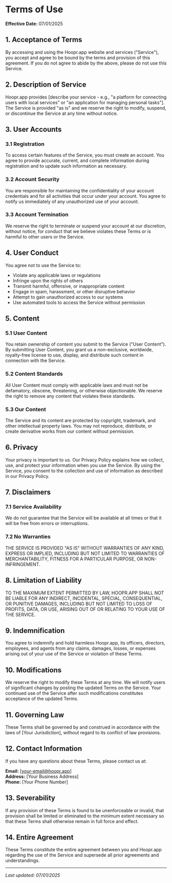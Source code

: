 # Terms of Use

**Effective Date:** 07/01/2025

## 1. Acceptance of Terms

By accessing and using the Hoopr.app website and services ("Service"), you accept and agree to be bound by the terms and provision of this agreement. If you do not agree to abide by the above, please do not use this Service.

## 2. Description of Service

Hoopr.app provides [describe your service - e.g., "a platform for connecting users with local services" or "an application for managing personal tasks"]. The Service is provided "as is" and we reserve the right to modify, suspend, or discontinue the Service at any time without notice.

## 3. User Accounts

### 3.1 Registration
To access certain features of the Service, you must create an account. You agree to provide accurate, current, and complete information during registration and to update such information as necessary.

### 3.2 Account Security
You are responsible for maintaining the confidentiality of your account credentials and for all activities that occur under your account. You agree to notify us immediately of any unauthorized use of your account.

### 3.3 Account Termination
We reserve the right to terminate or suspend your account at our discretion, without notice, for conduct that we believe violates these Terms or is harmful to other users or the Service.

## 4. User Conduct

You agree not to use the Service to:
- Violate any applicable laws or regulations
- Infringe upon the rights of others
- Transmit harmful, offensive, or inappropriate content
- Engage in spam, harassment, or other disruptive behavior
- Attempt to gain unauthorized access to our systems
- Use automated tools to access the Service without permission

## 5. Content

### 5.1 User Content
You retain ownership of content you submit to the Service ("User Content"). By submitting User Content, you grant us a non-exclusive, worldwide, royalty-free license to use, display, and distribute such content in connection with the Service.

### 5.2 Content Standards
All User Content must comply with applicable laws and must not be defamatory, obscene, threatening, or otherwise objectionable. We reserve the right to remove any content that violates these standards.

### 5.3 Our Content
The Service and its content are protected by copyright, trademark, and other intellectual property laws. You may not reproduce, distribute, or create derivative works from our content without permission.

## 6. Privacy

Your privacy is important to us. Our Privacy Policy explains how we collect, use, and protect your information when you use the Service. By using the Service, you consent to the collection and use of information as described in our Privacy Policy.

## 7. Disclaimers

### 7.1 Service Availability
We do not guarantee that the Service will be available at all times or that it will be free from errors or interruptions.

### 7.2 No Warranties
THE SERVICE IS PROVIDED "AS IS" WITHOUT WARRANTIES OF ANY KIND, EXPRESS OR IMPLIED, INCLUDING BUT NOT LIMITED TO WARRANTIES OF MERCHANTABILITY, FITNESS FOR A PARTICULAR PURPOSE, OR NON-INFRINGEMENT.

## 8. Limitation of Liability

TO THE MAXIMUM EXTENT PERMITTED BY LAW, HOOPR.APP SHALL NOT BE LIABLE FOR ANY INDIRECT, INCIDENTAL, SPECIAL, CONSEQUENTIAL, OR PUNITIVE DAMAGES, INCLUDING BUT NOT LIMITED TO LOSS OF PROFITS, DATA, OR USE, ARISING OUT OF OR RELATING TO YOUR USE OF THE SERVICE.

## 9. Indemnification

You agree to indemnify and hold harmless Hoopr.app, its officers, directors, employees, and agents from any claims, damages, losses, or expenses arising out of your use of the Service or violation of these Terms.

## 10. Modifications

We reserve the right to modify these Terms at any time. We will notify users of significant changes by posting the updated Terms on the Service. Your continued use of the Service after such modifications constitutes acceptance of the updated Terms.

## 11. Governing Law

These Terms shall be governed by and construed in accordance with the laws of [Your Jurisdiction], without regard to its conflict of law provisions.

## 12. Contact Information

If you have any questions about these Terms, please contact us at:

**Email:** [your-email@hoopr.app]  
**Address:** [Your Business Address]  
**Phone:** [Your Phone Number]

## 13. Severability

If any provision of these Terms is found to be unenforceable or invalid, that provision shall be limited or eliminated to the minimum extent necessary so that these Terms shall otherwise remain in full force and effect.

## 14. Entire Agreement

These Terms constitute the entire agreement between you and Hoopr.app regarding the use of the Service and supersede all prior agreements and understandings.

---

*Last updated: 07/01/2025*